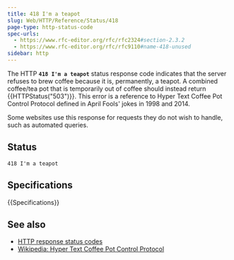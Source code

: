 ```yaml
---
title: 418 I'm a teapot
slug: Web/HTTP/Reference/Status/418
page-type: http-status-code
spec-urls:
  - https://www.rfc-editor.org/rfc/rfc2324#section-2.3.2
  - https://www.rfc-editor.org/rfc/rfc9110#name-418-unused
sidebar: http
---
```


The HTTP **`418 I'm a teapot`** status response code indicates that the server refuses to brew coffee because it is, permanently, a teapot.
A combined coffee/tea pot that is temporarily out of coffee should instead return {{HTTPStatus("503")}}.
This error is a reference to Hyper Text Coffee Pot Control Protocol defined in April Fools' jokes in 1998 and 2014.

Some websites use this response for requests they do not wish to handle, such as automated queries.

## Status

```http
418 I'm a teapot
```

## Specifications

{{Specifications}}

## See also

- [HTTP response status codes](/en-US/docs/Web/HTTP/Reference/Status)
- [Wikipedia: Hyper Text Coffee Pot Control Protocol](https://en.wikipedia.org/wiki/Hyper_Text_Coffee_Pot_Control_Protocol)

